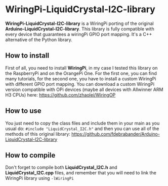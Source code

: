 # WiringPi-LiquidCrystal-I2C-library
**WiringPi-LiquidCrystal-I2C-library** is a WiringPi porting of the original **Arduino-LiquidCrystal-I2C-library**.
This library is fully compatible with every device that guarantees a wiringPi GPIO port mapping. 
It's a C++ alternative of the Python library.

## How to install
First of all, you need to install **WiringPi**, in my case I tested this library on the RaspberryPi and on the OrangePi One.
For the first one, you can find many tutorials, for the second one, you have to install a custom WiringPi with different GPIO port mapping.
You can download a custom WiringPi version compatible with OPi devices (maybe all devices with Allwinner ARM H3 CPUs) here:
https://github.com/zhaolei/WiringOP

## How to use
You just need to copy the class files and include them in your main as you usual do:
<code>#include "LiquidCrystal_I2C.h"</code>
and then you can use all of the methods of this original library:
https://github.com/fdebrabander/Arduino-LiquidCrystal-I2C-library

## How to compile
Don't forget to compile both **LiquidCrystal_I2C.h** and **LiquidCrystal_I2C.cpp** files, and remember that you will need to link
the WiringPi library using <code>-lWiringPi</code>